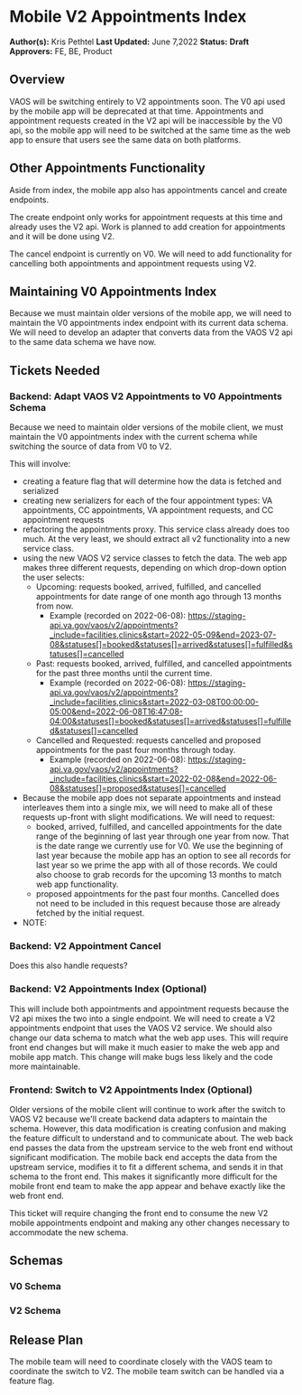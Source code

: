 # Mobile V2 Appointments Index

**Author(s):** Kris Pethtel
**Last Updated:** June 7,2022
**Status:** **Draft**
**Approvers:** FE, BE, Product

## Overview

VAOS will be switching entirely to V2 appointments soon. The V0 api used by the mobile app will be deprecated at that time. Appointments and appointment requests created in the V2 api will be inaccessible by the V0 api, so the mobile app will need to be switched at the same time as the web app to ensure that users see the same data on both platforms.

## Other Appointments Functionality

Aside from index, the mobile app also has appointments cancel and create endpoints.

The create endpoint only works for appointment requests at this time and already uses the V2 api. Work is planned to add creation for appointments and it will be done using V2.

The cancel endpoint is currently on V0. We will need to add functionality for cancelling both appointments and appointment requests using V2.

## Maintaining V0 Appointments Index

Because we must maintain older versions of the mobile app, we will need to maintain the V0 appointments index endpoint with its current data schema. We will need to develop an adapter that converts data from the VAOS V2 api to the same data schema we have now.

## Tickets Needed

### Backend: Adapt VAOS V2 Appointments to V0 Appointments Schema

Because we need to maintain older versions of the mobile client, we must maintain the V0 appointments index with the current schema while switching the source of data from V0 to V2.

This will involve:
- creating a feature flag that will determine how the data is fetched and serialized
- creating new serializers for each of the four appointment types: VA appointments, CC appointments, VA appointment requests, and CC appointment requests
- refactoring the appointments proxy. This service class already does too much. At the very least, we should extract all v2 functionality into a new service class.
- using the new VAOS V2 service classes to fetch the data. The web app makes three different requests, depending on which drop-down option the user selects:
  - Upcoming: requests booked, arrived, fulfilled, and cancelled appointments for date range of one month ago through 13 months from now.
    - Example (recorded on 2022-06-08):
      https://staging-api.va.gov/vaos/v2/appointments?_include=facilities,clinics&start=2022-05-09&end=2023-07-08&statuses[]=booked&statuses[]=arrived&statuses[]=fulfilled&statuses[]=cancelled
  - Past: requests booked, arrived, fulfilled, and cancelled appointments for the past three months until the current time.
    - Example (recorded on 2022-06-08):
	    https://staging-api.va.gov/vaos/v2/appointments?_include=facilities,clinics&start=2022-03-08T00:00:00-05:00&end=2022-06-08T16:47:08-04:00&statuses[]=booked&statuses[]=arrived&statuses[]=fulfilled&statuses[]=cancelled
  - Cancelled and Requested: requests cancelled and proposed appointments for the past four months through today.
    - Example (recorded on 2022-06-08):
    	https://staging-api.va.gov/vaos/v2/appointments?_include=facilities,clinics&start=2022-02-08&end=2022-06-08&statuses[]=proposed&statuses[]=cancelled
- Because the mobile app does not separate appointments and instead interleaves them into a single mix, we will need to make all of these requests up-front with slight modifications. We will need to request:
  - booked, arrived, fulfilled, and cancelled appointments for the date range of the beginning of last year through one year from now. That is the date range we currently use for V0. We use the beginning of last year because the mobile app has an option to see all records for last year so we prime the app with all of those records. We could also choose to grab records for the upcoming 13 months to match web app functionality.
  - proposed appointments for the past four months. Cancelled does not need to be included in this request because those are already fetched by the initial request.
- NOTE: 


### Backend: V2 Appointment Cancel

Does this also handle requests?


### Backend: V2 Appointments Index (Optional)

This will include both appointments and appointment requests because the V2 api mixes the two into a single endpoint. We will need to create a V2 appointments endpoint that uses the VAOS V2 service. We should also change our data schema to match what the web app uses. This will require front end changes but will make it much easier to make the web app and mobile app match. This change will make bugs less likely and the code more maintainable.

### Frontend: Switch to V2 Appointments Index (Optional)

Older versions of the mobile client will continue to work after the switch to VAOS V2 because we'll create backend data adapters to maintain the schema. However, this data modification is creating confusion and making the feature difficult to understand and to communicate about. The web back end passes the data from the upstream service to the web front end without significant modification. The mobile back end accepts the data from the upstream service, modifies it to fit a different schema, and sends it in that schema to the front end. This makes it significantly more difficult for the mobile front end team to make the app appear and behave exactly like the web front end.

This ticket will require changing the front end to consume the new V2 mobile appointments endpoint and making any other changes necessary to accommodate the new schema.

## Schemas

### V0 Schema

### V2 Schema


## Release Plan

The mobile team will need to coordinate closely with the VAOS team to coordinate the switch to V2. The mobile team switch can be handled via a feature flag.